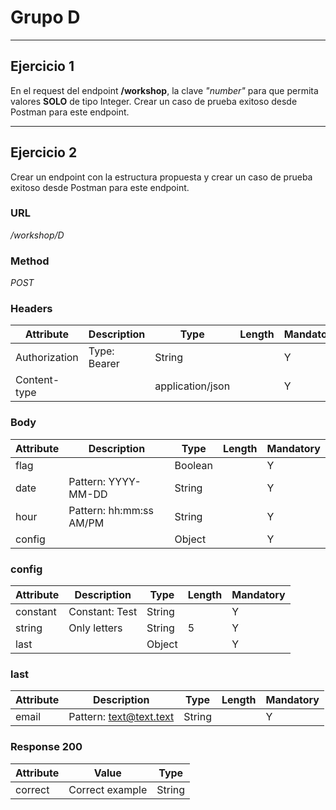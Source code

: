 # Grupo D

---

## Ejercicio 1
En el request del endpoint **/workshop**, la clave *"number"* para que permita valores **SOLO** de tipo Integer. Crear un caso de prueba exitoso desde Postman para este endpoint.

---

## Ejercicio 2
Crear un endpoint con la estructura propuesta y crear un caso de prueba exitoso desde Postman para este endpoint.

### URL
*/workshop/D*
### Method
*POST*

### Headers

| Attribute     | Description       | Type               | Length  | Mandatory |
|---------------|-------------------|--------------------|---------|-----------|
| Authorization | Type: Bearer      | String             |         | Y         |
| Content-type  |                   | application/json   |         | Y         |

### Body

| Attribute | Description            | Type    | Length | Mandatory |
|-----------|------------------------|---------|--------|-----------|
| flag      |                        | Boolean |        | Y         |
| date      | Pattern: YYYY-MM-DD    | String  |        | Y         |
| hour      | Pattern: hh:mm:ss AM/PM| String  |        | Y         |
| config    |                        | Object  |        | Y         |

### config

| Attribute | Description    | Type    | Length | Mandatory |
|-----------|----------------|---------|--------|-----------|
| constant  | Constant: Test | String  |        | Y         |
| string    | Only letters   | String  | 5      | Y         |
| last      |                | Object  |        | Y         |


### last

| Attribute | Description              | Type    | Length | Mandatory |
|-----------|--------------------------|---------|--------|-----------|
| email     | Pattern: text@text.text  | String  |        | Y         |

### Response 200

| Attribute | Value                            | Type              |
|-----------|----------------------------------|-------------------|
| correct   | Correct example                  | String            |




